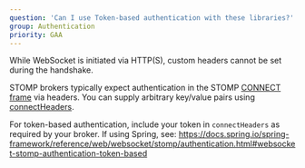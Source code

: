 ```yaml
---
question: 'Can I use Token-based authentication with these libraries?'
group: Authentication
priority: GAA
---
```


While WebSocket is initiated via HTTP(S), custom headers cannot be set during the handshake.

STOMP brokers typically expect authentication in the STOMP
[CONNECT frame](https://stomp.github.io/stomp-specification-1.2.html#CONNECT_or_STOMP_Frame)
via headers. You can supply arbitrary key/value pairs using
[connectHeaders](https://stomp-js.github.io/api-docs/latest/classes/Client.html#connectHeaders).

For token-based authentication, include your token in `connectHeaders` as required by your broker.
If using Spring, see:
https://docs.spring.io/spring-framework/reference/web/websocket/stomp/authentication.html#websocket-stomp-authentication-token-based
